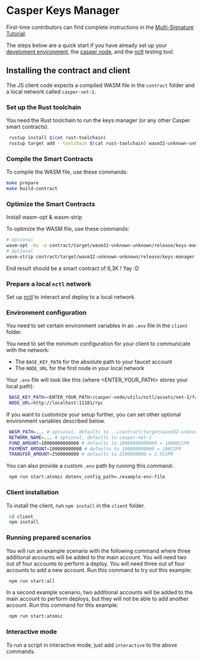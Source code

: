 # Casper Keys Manager

First-time contributors can find complete instructions in the [Multi-Signature Tutorial](https://docs.casperlabs.io/en/latest/dapp-dev-guide/tutorials/multi-sig/index.html).

The steps below are a quick start if you have already set up your [develoment environment](https://docs.casperlabs.io/en/latest/dapp-dev-guide/setup-of-rust-contract-sdk.html), the [casper node](https://github.com/CasperLabs/casper-node), and the [nctl](https://github.com/CasperLabs/casper-node/tree/master/utils/nctl) testing tool. 

## Installing the contract and client

The JS client code expects a compiled WASM file in the ``contract`` folder and a local network called ``casper-net-1``. 

### Set up the Rust toolchain

You need the Rust toolchain to run the keys manager (or any other Casper smart contracts).

```bash
 rustup install $(cat rust-toolchain)
 rustup target add --toolchain $(cat rust-toolchain) wasm32-unknown-unknown
```

### Compile the Smart Contracts

To compile the WASM file, use these commands:



```bash
make prepare
make build-contract
```
### Optimize the Smart Contracts

Install wasm-opt & wasm-strip

To optimize the WASM file, use these commands:

```bash
# Optional
wasm-opt -Oz -o contract/target/wasm32-unknown-unknown/release/keys-manager.wasm contract/target/wasm32-unknown-unknown/release/keys-manager.wasm
# Optional
wasm-strip contract/target/wasm32-unknown-unknown/release/keys-manager.wasm
```

End result should be a smart contract of 6,3K ! Yay :D 

### Prepare a local `nctl` network
Set up [nctl](https://github.com/CasperLabs/casper-node/tree/master/utils/nctl) to interact and deploy to a local network.

### Environment configuration

You need to set certain environment variables in an `.env` file in the `client` folder. 

You need to set the minimum configuration for your client to communicate with the network:

- The ``BASE_KEY_PATH`` for the absolute path to your faucet account
- The ``NODE_URL`` for the first node in your local network 

Your ``.env`` file will look like this (where <ENTER_YOUR_PATH> stores your local path):

```bash
 BASE_KEY_PATH=<ENTER_YOUR_PATH>/casper-node/utils/nctl/assets/net-1/faucet/
 NODE_URL=http://localhost:11101/rpc
```

If you want to customize your setup further, you can set other optional environment variables described below.

```bash
 WASM_PATH=... # optional, defaults to ../contract/target/wasm32-unknown-unknown/release/keys-manager.wasm
 NETWORK_NAME=... # optional, defaults to casper-net-1
 FUND_AMOUNT=10000000000000 # defaults to 10000000000000 = 10000CSPR
 PAYMENT_AMOUNT=100000000000 # defaults to 100000000000 = 100CSPR
 TRANSFER_AMOUNT=2500000000 # defaults to 2500000000 = 2.5CSPR
```

You can also provide a custom `.env` path by running this command:

```bash
 npm run start:atomic dotenv_config_path=./example-env-file
```

### Client installation

To install the client, run `npm install` in the `client` folder.

```bash
 cd client
 npm install
```

### Running prepared scenarios

You will run an example scenario with the following command where three additional accounts will be added to the main account. You will need two out of four accounts to perform a deploy. You will need three out of four accounts to add a new account. Run this command to try out this example:

```bash
 npm run start:all
```

In a second example scenario, two additional accounts will be added to the main account to perform deploys, but they will not be able to add another account. Run this command for this example:

```bash
 npm run start:atomic
```

### Interactive mode

To run a script in interactive mode, just add `interactive` to the above commands.
